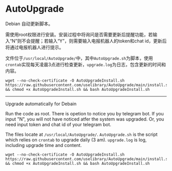# AutoUpgrade

Debian 自动更新脚本。

需使用root权限进行安装。安装过程中将询问是否需要更新后提醒功能，若输入“N”则不会提醒；若输入“Y”，则需要输入电报机器人的token和chat id，更新后将通过电报机器人进行提示。

文件位于`/usr/local/AutoUpgrade/`中，其中`AutoUpgrade.sh`为脚本，使用`crontab`实现每天凌晨3点进行检查更新，`upgrade.log`为日志，包含更新的时间和内容。

```
wget --no-check-certificate -O AutoUpgradeInstall.sh https://raw.githubusercontent.com/uselibrary/AutoUpgrade/main/install.sh && chmod +x AutoUpgradeInstall.sh && bash AutoUpgradeInstall.sh
```

---

Upgrade automatically for Debain

Run the code as root. There is opetion to notice you by telegram bot. If you input "N", you will not have noticed atfer the system was upgraded. Or, you need input token and chat id of your telegram bot.

The files locate at `/usr/local/AutoUpgrade/`. `AutoUpgrade.sh` is the script which relies on `crontab` to upgrade daily (3 am). `upgrade.log` is log, including upgrade time and content.

```
wget --no-check-certificate -O AutoUpgradeInstall.sh https://raw.githubusercontent.com/uselibrary/AutoUpgrade/main/install.sh && chmod +x AutoUpgradeInstall.sh && bash AutoUpgradeInstall.sh
```

